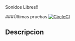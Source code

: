 Sonidos Libres!!


###Últimas pruebas [![CircleCI](https://circleci.com/gh/UAMISO4101/turing201620/tree/develop.svg?style=svg)](https://circleci.com/gh/UAMISO4101/turing201620/tree/develop)

Descripcion
--
